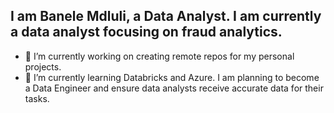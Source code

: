 ## I am Banele Mdluli, a Data Analyst. I am currently a data analyst focusing on fraud analytics.
- 🔭 I’m currently working on creating remote repos for my personal projects.
- 🌱 I’m currently learning Databricks and Azure. I am planning to become a Data Engineer and ensure data analysts receive accurate data for their tasks.
<!--
**Banele252/Banele252** is a ✨ _special_ ✨ repository because its `README.md` (this file) appears on your GitHub profile.

Here are some ideas to get you started:


- 🌱 I’m currently learning ...
- 👯 I’m looking to collaborate on ...
- 🤔 I’m looking for help with ...
- 💬 Ask me about ...
- 📫 How to reach me: ...
- 😄 Pronouns: ...
- ⚡ Fun fact: ...
-->
